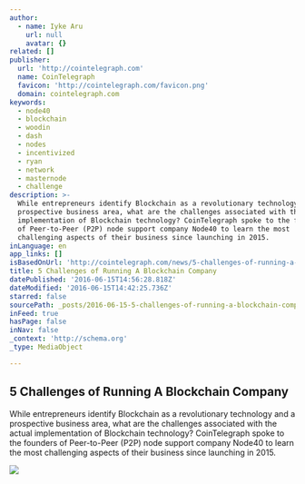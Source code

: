 ```yaml
---
author:
  - name: Iyke Aru
    url: null
    avatar: {}
related: []
publisher:
  url: 'http://cointelegraph.com'
  name: CoinTelegraph
  favicon: 'http://cointelegraph.com/favicon.png'
  domain: cointelegraph.com
keywords:
  - node40
  - blockchain
  - woodin
  - dash
  - nodes
  - incentivized
  - ryan
  - network
  - masternode
  - challenge
description: >-
  While entrepreneurs identify Blockchain as a revolutionary technology and a
  prospective business area, what are the challenges associated with the actual
  implementation of Blockchain technology? CoinTelegraph spoke to the founders
  of Peer-to-Peer (P2P) node support company Node40 to learn the most
  challenging aspects of their business since launching in 2015.
inLanguage: en
app_links: []
isBasedOnUrl: 'http://cointelegraph.com/news/5-challenges-of-running-a-blockchain-company'
title: 5 Challenges of Running A Blockchain Company
datePublished: '2016-06-15T14:56:28.818Z'
dateModified: '2016-06-15T14:42:25.736Z'
starred: false
sourcePath: _posts/2016-06-15-5-challenges-of-running-a-blockchain-company.md
inFeed: true
hasPage: false
inNav: false
_context: 'http://schema.org'
_type: MediaObject

---
```

<article style=""><h1>5 Challenges of Running A Blockchain Company</h1><p>While entrepreneurs identify Blockchain as a revolutionary technology and a prospective business area, what are the challenges associated with the actual implementation of Blockchain technology? CoinTelegraph spoke to the founders of Peer-to-Peer (P2P) node support company Node40 to learn the most challenging aspects of their business since launching in 2015.</p><img src="http://cointelegraph.com/images/725_aHR0cDovL2NvaW50ZWxlZ3JhcGguY29tL3N0b3JhZ2UvdXBsb2Fkcy92aWV3LzBkYmY2NDFkNDViYjZmODNmOWYzMGRkMjMwNGQ5M2Y1LmpwZw==.jpg" /></article>